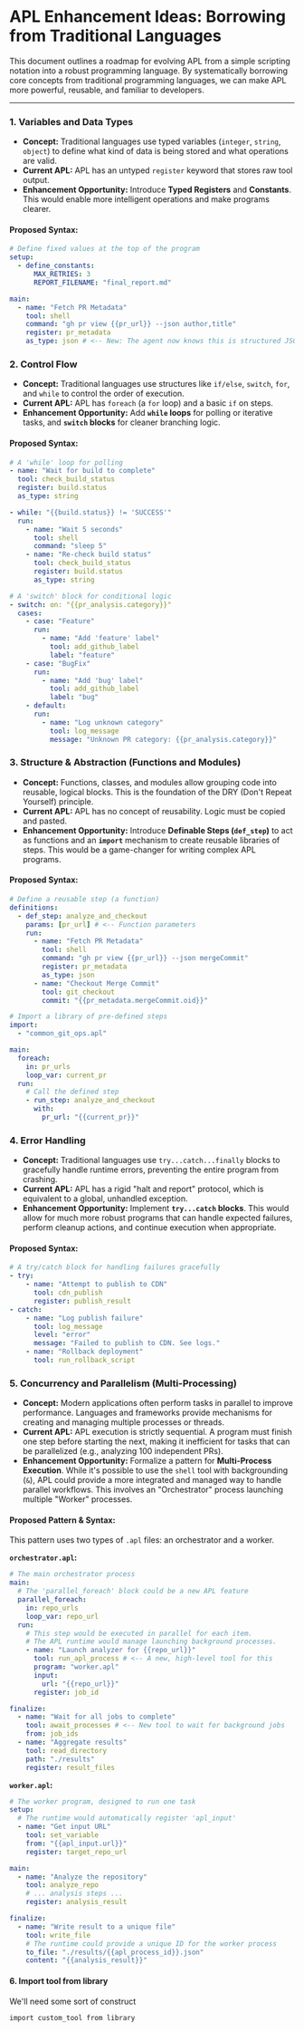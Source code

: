 # APL Enhancement Ideas: Borrowing from Traditional Languages

This document outlines a roadmap for evolving APL from a simple scripting notation into a robust programming language. By systematically borrowing core concepts from traditional programming languages, we can make APL more powerful, reusable, and familiar to developers.

---

### 1. Variables and Data Types

*   **Concept:** Traditional languages use typed variables (`integer`, `string`, `object`) to define what kind of data is being stored and what operations are valid.
*   **Current APL:** APL has an untyped `register` keyword that stores raw tool output.
*   **Enhancement Opportunity:** Introduce **Typed Registers** and **Constants**. This would enable more intelligent operations and make programs clearer.

#### Proposed Syntax:

```yaml
# Define fixed values at the top of the program
setup:
  - define_constants:
      MAX_RETRIES: 3
      REPORT_FILENAME: "final_report.md"

main:
  - name: "Fetch PR Metadata"
    tool: shell
    command: "gh pr view {{pr_url}} --json author,title"
    register: pr_metadata
    as_type: json # <-- New: The agent now knows this is structured JSON, not just text.
```

### 2. Control Flow

*   **Concept:** Traditional languages use structures like `if/else`, `switch`, `for`, and `while` to control the order of execution.
*   **Current APL:** APL has `foreach` (a `for` loop) and a basic `if` on steps.
*   **Enhancement Opportunity:** Add **`while` loops** for polling or iterative tasks, and **`switch` blocks** for cleaner branching logic.

#### Proposed Syntax:

```yaml
# A 'while' loop for polling
- name: "Wait for build to complete"
  tool: check_build_status
  register: build.status
  as_type: string

- while: "{{build.status}} != 'SUCCESS'"
  run:
    - name: "Wait 5 seconds"
      tool: shell
      command: "sleep 5"
    - name: "Re-check build status"
      tool: check_build_status
      register: build.status
      as_type: string

# A 'switch' block for conditional logic
- switch: on: "{{pr_analysis.category}}"
  cases:
    - case: "Feature"
      run:
        - name: "Add 'feature' label"
          tool: add_github_label
          label: "feature"
    - case: "BugFix"
      run:
        - name: "Add 'bug' label"
          tool: add_github_label
          label: "bug"
    - default:
      run:
        - name: "Log unknown category"
          tool: log_message
          message: "Unknown PR category: {{pr_analysis.category}}"
```

### 3. Structure & Abstraction (Functions and Modules)

*   **Concept:** Functions, classes, and modules allow grouping code into reusable, logical blocks. This is the foundation of the DRY (Don't Repeat Yourself) principle.
*   **Current APL:** APL has no concept of reusability. Logic must be copied and pasted.
*   **Enhancement Opportunity:** Introduce **Definable Steps (`def_step`)** to act as functions and an **`import`** mechanism to create reusable libraries of steps. This would be a game-changer for writing complex APL programs.

#### Proposed Syntax:

```yaml
# Define a reusable step (a function)
definitions:
  - def_step: analyze_and_checkout
    params: [pr_url] # <-- Function parameters
    run:
      - name: "Fetch PR Metadata"
        tool: shell
        command: "gh pr view {{pr_url}} --json mergeCommit"
        register: pr_metadata
        as_type: json
      - name: "Checkout Merge Commit"
        tool: git_checkout
        commit: "{{pr_metadata.mergeCommit.oid}}"

# Import a library of pre-defined steps
import:
  - "common_git_ops.apl"

main:
  foreach:
    in: pr_urls
    loop_var: current_pr
  run:
    # Call the defined step
    - run_step: analyze_and_checkout
      with:
        pr_url: "{{current_pr}}"
```

### 4. Error Handling

*   **Concept:** Traditional languages use `try...catch...finally` blocks to gracefully handle runtime errors, preventing the entire program from crashing.
*   **Current APL:** APL has a rigid "halt and report" protocol, which is equivalent to a global, unhandled exception.
*   **Enhancement Opportunity:** Implement **`try...catch` blocks**. This would allow for much more robust programs that can handle expected failures, perform cleanup actions, and continue execution when appropriate.

#### Proposed Syntax:

```yaml
# A try/catch block for handling failures gracefully
- try:
    - name: "Attempt to publish to CDN"
      tool: cdn_publish
      register: publish_result
- catch:
    - name: "Log publish failure"
      tool: log_message
      level: "error"
      message: "Failed to publish to CDN. See logs."
    - name: "Rollback deployment"
      tool: run_rollback_script
```

### 5. Concurrency and Parallelism (Multi-Processing)

*   **Concept:** Modern applications often perform tasks in parallel to improve performance. Languages and frameworks provide mechanisms for creating and managing multiple processes or threads.
*   **Current APL:** APL execution is strictly sequential. A program must finish one step before starting the next, making it inefficient for tasks that can be parallelized (e.g., analyzing 100 independent PRs).
*   **Enhancement Opportunity:** Formalize a pattern for **Multi-Process Execution**. While it's possible to use the `shell` tool with backgrounding (`&`), APL could provide a more integrated and managed way to handle parallel workflows. This involves an "Orchestrator" process launching multiple "Worker" processes.

#### Proposed Pattern & Syntax:

This pattern uses two types of `.apl` files: an orchestrator and a worker.

**`orchestrator.apl`:**

```yaml
# The main orchestrator process
main:
  # The 'parallel_foreach' block could be a new APL feature
  parallel_foreach:
    in: repo_urls
    loop_var: repo_url
  run:
    # This step would be executed in parallel for each item.
    # The APL runtime would manage launching background processes.
    - name: "Launch analyzer for {{repo_url}}"
      tool: run_apl_process # <-- A new, high-level tool for this
      program: "worker.apl"
      input:
        url: "{{repo_url}}"
      register: job_id

finalize:
  - name: "Wait for all jobs to complete"
    tool: await_processes # <-- New tool to wait for background jobs
    from: job_ids
  - name: "Aggregate results"
    tool: read_directory
    path: "./results"
    register: result_files
```

**`worker.apl`:**

```yaml
# The worker program, designed to run one task
setup:
  # The runtime would automatically register 'apl_input'
  - name: "Get input URL"
    tool: set_variable
    from: "{{apl_input.url}}"
    register: target_repo_url

main:
  - name: "Analyze the repository"
    tool: analyze_repo
    # ... analysis steps ...
    register: analysis_result

finalize:
  - name: "Write result to a unique file"
    tool: write_file
    # The runtime could provide a unique ID for the worker process
    to_file: "./results/{{apl_process_id}}.json"
    content: "{{analysis_result}}"
```

#### 6. Import tool from library

We'll need some sort of construct

```
import custom_tool from library
```